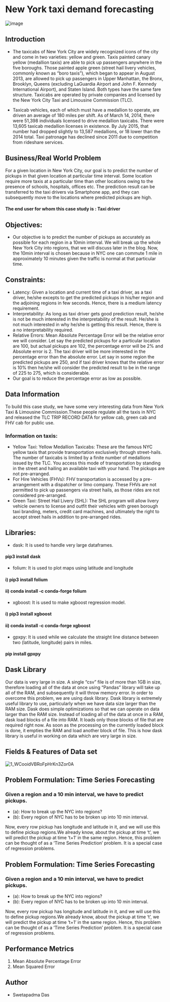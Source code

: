 # New York taxi demand forecasting
![image](https://user-images.githubusercontent.com/71088477/127751985-a80eafa7-ee49-4524-b169-def9c93875b5.png)

## Introduction
- The taxicabs of New York City are widely recognized icons of the city and come in two varieties: yellow and green. Taxis painted canary yellow (medallion taxis) are able to pick up passengers anywhere in the five boroughs. Those painted apple green (street hail livery vehicles, commonly known as “boro taxis”), which began to appear in August 2013, are allowed to pick up passengers in Upper Manhattan, the Bronx, Brooklyn, Queens (excluding LaGuardia Airport and John F. Kennedy International Airport), and Staten Island. Both types have the same fare structure. Taxicabs are operated by private companies and licensed by the New York City Taxi and Limousine Commission (TLC).

- Taxicab vehicles, each of which must have a medallion to operate, are driven an average of 180 miles per shift. As of March 14, 2014, there were 51,398 individuals licensed to drive medallion taxicabs. There were 13,605 taxicab medallion licenses in existence. By July 2015, that number had dropped slightly to 13,587 medallions, or 18 lower than the 2014 total. Taxi patronage has declined since 2011 due to competition from rideshare services.

## Business/Real World Problem
For a given location in New York City, our goal is to predict the number of pickups in that given location at particular time interval. Some location require more taxis at a particular time than other locations owing to the presence  of schools, hospitals, offices etc. The prediction result can be transferred to the taxi drivers via Smartphone app, and they can subsequently move to the locations where predicted pickups are high.


#### The end user for whom this case study is : Taxi driver

## Objectives:
- Our objective is to predict the number of pickups as accurately as possible for each region in a 10min interval. We will break up the whole New York City into regions, that we will discuss later in the blog. Now, the 10min interval is chosen because in NYC one can commute 1 mile in approximately 10 minutes given the traffic is normal at that particular time.

## Constraints:
- Latency: Given a location and current time of a taxi driver, as a taxi driver, he/she excepts to get the predicted pickups in his/her region and the adjoining regions in few seconds. Hence, there is a medium latency requirement.
- Interpretability: As long as taxi driver gets good prediction result, he/she is not be much interested in the interpretability of the result. He/she is not much interested in why he/she is getting this result. Hence, there is a no interpretability required.
- Relative Errors: Mean Absolute Percentage Error will be the relative error we will consider. Let say the predicted pickups for a particular location are 100, but actual pickups are 102, the percentage error will be 2% and Absolute error is 2. The taxi driver will be more interested in the percentage error than the absolute error. Let say in some region the predicted pickups are 250, and if taxi driver knows that the relative error is 10% then he/she will consider the predicted result to be in the range of 225 to 275, which is considerable.
- Our goal is to reduce the percentage error as low as possible.

## Data Information
To build this case study, we have some very interesting data from New York Taxi & Limousine Commission.These people regulate all the taxis in NYC and released the TLC TRIP RECORD DATA for yellow cab, green cab and FHV cab for public use.

### Information on taxis:
- Yellow Taxi: Yellow Medallion Taxicabs: These are the famous NYC yellow taxis that provide transportation exclusively through street-hails. The number of taxicabs is limited by a finite number of medallions issued by the TLC. You access this mode of transportation by standing in the street and hailing an available taxi with your hand. The pickups are not pre-arranged.
- For Hire Vehicles (FHVs): FHV transportation is accessed by a pre-arrangement with a dispatcher or limo company. These FHVs are not permitted to pick up passengers via street hails, as those rides are not considered pre-arranged.
- Green Taxi: Street Hail Livery (SHL): The SHL program will allow livery vehicle owners to license and outfit their vehicles with green borough taxi branding, meters, credit card machines, and ultimately the right to accept street hails in addition to pre-arranged rides.

## Libraries:
- dask: It is used to handle very large dataframes.
#### pip3 install dask
- folium: It is used to plot maps using latitude and longitude
#### i) pip3 install folium
#### ii) conda install -c conda-forge folium
- xgboost: It is used to make xgboost regression model.
#### i) pip3 install xgboost
#### ii) conda install -c conda-forge xgboost
- gpxpy: It is used while we calculate the straight line distance between two (latitude, longitude) pairs in miles.
#### pip install gpxpy

## Dask Library
Our data is very large in size. A single “csv” file is of more than 1GB in size, therefore loading all of the data at once using “Pandas” library will take up all of the RAM, and subsequently it will throw memory error. In order to overcome this problem, we are using dask library. Dask library is extremely useful library to use, particularly when we have data size larger than the RAM size. Dask does simple optimizations so that we can operate on data larger than the RAM size. Instead of loading all of the data at once in a RAM, dask load blocks of a file into RAM. It loads only those blocks of file that are required right now. As soon as the processing on the currently loaded block is done, it empties the RAM and load another block of file. This is how dask library is useful in working on data which are very large in size.

## Fields & Features of Data set
![1_WCooidVBRoFpHrKn3Zor0A](https://user-images.githubusercontent.com/71088477/127752031-ad9ab667-3bbd-411b-89c9-5dc3e6441a26.png)

## Problem Formulation: Time Series Forecasting
### Given a region and a 10 min interval, we have to predict pickups.
- (a): How to break up the NYC into regions?
- (b): Every region of NYC has to be broken up into 10 min interval.

Now, every row pickup has longitude and latitude in it, and we will use this to define pickup regions.We already know, about the pickup at time ‘t’, we will predict the pickup at time ‘t+1’ in the same region. Hence, this problem can be thought of as a ‘Time Series Prediction’ problem. It is a special case of regression problems.

## Problem Formulation: Time Series Forecasting
### Given a region and a 10 min interval, we have to predict pickups.
- (a): How to break up the NYC into regions?
- (b): Every region of NYC has to be broken up into 10 min interval.

Now, every row pickup has longitude and latitude in it, and we will use this to define pickup regions.We already know, about the pickup at time ‘t’, we will predict the pickup at time ‘t+1’ in the same region. Hence, this problem can be thought of as a ‘Time Series Prediction’ problem. It is a special case of regression problems.

## Performance Metrics
1. Mean Absolute Percentage Error
2. Mean Squared Error

## Author
- Swetapadma Das
